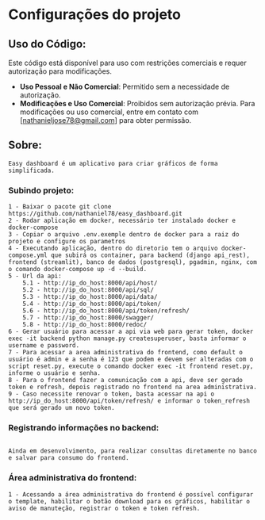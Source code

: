 # Configurações do projeto

## Uso do Código:
Este código está disponível para uso com restrições comerciais e requer autorização para modificações.

- **Uso Pessoal e Não Comercial**: Permitido sem a necessidade de autorização.
- **Modificações e Uso Comercial**: Proibidos sem autorização prévia. Para modificações ou uso comercial, entre em contato com [nathanieljose78@gmail.com] para obter permissão.

## Sobre:
```
Easy dashboard é um aplicativo para criar gráficos de forma simplificada.
```

### Subindo projeto:
```
1 - Baixar o pacote git clone https://github.com/nathaniel78/easy_dashboard.git
2 - Rodar aplicação em docker, necessário ter instalado docker e docker-compose
3 - Copiar o arquivo .env.exemple dentro de docker para a raiz do projeto e configure os parametros
4 - Executando aplicação, dentro do diretorio tem o arquivo docker-compose.yml que subirá os container, para backend (django api_rest), frontend (streamlit), banco de dados (postgresql), pgadmin, nginx, com o comando docker-compose up -d --build.
5 - Url da api:
    5.1 - http://ip_do_host:8000/api/host/
    5.2 - http://ip_do_host:8000/api/sql/
    5.3 - http://ip_do_host:8000/api/data/
    5.4 - http://ip_do_host:8000/api/token/
    5.6 - http://ip_do_host:8000/api/token/refresh/
    5.7 - http://ip_do_host:8000/swagger/
    5.8 - http://ip_do_host:8000/redoc/
6 - Gerar usuário para acessar a api via web para gerar token, docker exec -it backend python manage.py createsuperuser, basta informar o username e password.
7 - Para acessar a area administrativa do frontend, como default o usuário é admin e a senha é 123 que podem e devem ser alteradas com o script reset.py, execute o comando docker exec -it frontend reset.py, informe o usuário e senha.
8 - Para o frontend fazer a comunicação com a api, deve ser gerado token e refresh, depois registrado no frontend na area administrativa.
9 - Caso necessite renovar o token, basta acessar na api o http://ip_do_host:8000/api/token/refresh/ e informar o token_refresh que será gerado um novo token.
```

### Registrando informações no backend:
```

Ainda em desenvolvimento, para realizar consultas diretamente no banco e salvar para consumo do frontend.
```

### Área administrativa do frontend:
```
1 - Acessando a área administrativa do frontend é possível configurar o template, habilitar o botão download para os gráficos, habilitar o aviso de manuteção, registrar o token e token refresh.

```